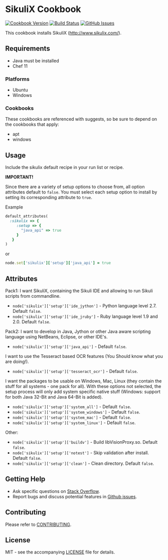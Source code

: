 # SikuliX Cookbook

[![Cookbook Version](http://img.shields.io/cookbook/v/sikulix.svg?style=flat-square)][cookbook]
[![Build Status](http://img.shields.io/travis/dhoer/chef-sikulix.svg?style=flat-square)][travis]
[![GitHub Issues](http://img.shields.io/github/issues/dhoer/chef-sikulix.svg?style=flat-square)][github]

[cookbook]: https://supermarket.chef.io/cookbooks/sikulix
[travis]: https://travis-ci.org/dhoer/chef-sikulix
[github]: https://github.com/dhoer/chef-selenium/issues

This cookbook installs SikuliX (http://www.sikulix.com/).

## Requirements

- Java must be installed
- Chef 11

### Platforms

- Ubuntu
- Windows

### Cookbooks

These cookbooks are referenced with suggests, so be sure to depend on the cookbooks that apply:

- apt
- windows

## Usage

Include the sikulix default recipe in your run list or recipe.

**IMPORTANT!**

Since there are a variety of setup options to choose from, all option attributes default to `false`.
You must select each setup option to install by setting its corresponding attribute to `true`.

Example

```ruby
default_attributes(
  :sikulix => {
     :setup => {
       "java_api" => true
     }
   }
)
```

or

```ruby
node.set['sikulix']['setup']['java_api'] = true
```


## Attributes

Pack1: I want SikuliX, containing the Sikuli IDE and allowing to run Sikuli scripts from commandline.

- `node['sikulix']['setup']['ide_jython']` - Python language level 2.7. Default `false`.
- `node['sikulix']['setup']['ide_jruby']` - Ruby language level 1.9 and 2.0. Default `false`.

Pack2: I want to develop in Java, Jython or other Java aware scripting language using NetBeans, Eclipse, or other IDE's.

- `node['sikulix']['setup']['java_api']` - Default `false`.  

I want to use the Tesseract based OCR features (You Should know what you are doing!).

- `node['sikulix']['setup']['tesseract_ocr']` - Default `false`. 

I want the packages to be usable on Windows, Mac, Linux (they contain the stuff for all systems - one pack for all).
With these options not selected, the setup process will only add system specific native stuff (Windows: support for
both Java 32-Bit and Java 64-Bit is added).

- `node['sikulix']['setup']['system_all']` - Default `false`. 
- `node['sikulix']['setup']['system_windows']` - Default `false`. 
- `node['sikulix']['setup']['system_mac']` - Default `false`. 
- `node['sikulix']['setup']['system_linux']` - Default `false`.

Other:

- `node['sikulix']['setup']['buildv']` - Build libVisionProxy.so. Default `false`.
- `node['sikulix']['setup']['notest']` - Skip validation after install. Default `false`.
- `node['sikulix']['setup']['clean']` - Clean directory. Default `false`.

## Getting Help

- Ask specific questions on [Stack Overflow](http://stackoverflow.com/questions/tagged/chef-sikulix).
- Report bugs and discuss potential features in [Github issues](https://github.com/dhoer/chef-sikulix/issues).

## Contributing

Please refer to [CONTRIBUTING](https://github.com/dhoer/chef-sikulix/blob/master/CONTRIBUTING.md).

## License

MIT - see the accompanying [LICENSE](https://github.com/dhoer/chef-sikulix/blob/master/LICENSE.md) file for details.

